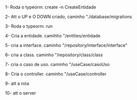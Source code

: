 1- Roda o typeorm: create -n CreateEntidade

2- Att o UP e O DOWN criado, caminho "./database/migrations

3- Roda o typeorm: run

4- Cria a entidade. camihho "/entities/entidade

5- cria a interface. caminho "/repository/interface/interface"

6- cria a class. caminho "/repository/class/class

7- cria o caso de uso. caminho "/useCase/casoUso

8- Cria o controller. caminho "/useCase/controller

9- att a rota

10- att o server

